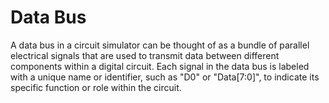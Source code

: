 # Data Bus

A data bus in a circuit simulator can be thought of as a bundle of parallel 
electrical signals that are used to transmit data between different components 
within a digital circuit. Each signal in the data bus is labeled with a unique 
name or identifier, such as "D0" or "Data[7:0]", to indicate its specific 
function or role within the circuit.


